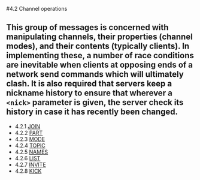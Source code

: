 #4.2 Channel operations

This group of messages is concerned with manipulating channels, their
properties (channel modes), and their contents (typically clients).
In implementing these, a number of race conditions are inevitable
when clients at opposing ends of a network send commands which will
ultimately clash.  It is also required that servers keep a nickname
history to ensure that wherever a `<nick>` parameter is given, the
server check its history in case it has recently been changed.
---
- 4.2.1 [JOIN](JOIN.hpp)
- 4.2.2 [PART](PART.hpp)
- 4.2.3 [MODE](MODE.hpp)
- 4.2.4 [TOPIC](TOPIC.hpp)
- 4.2.5 [NAMES](NAMES.hpp)
- 4.2.6 [LIST](LIST.hpp)
- 4.2.7 [INVITE](INVITE.hpp)
- 4.2.8 [KICK](KICK.hpp)
